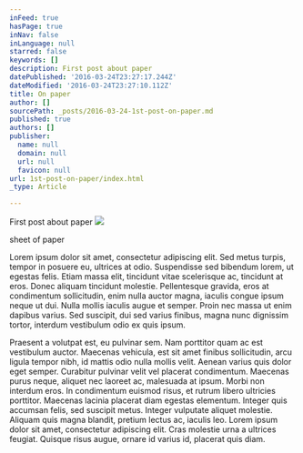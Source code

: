 ```yaml
---
inFeed: true
hasPage: true
inNav: false
inLanguage: null
starred: false
keywords: []
description: First post about paper
datePublished: '2016-03-24T23:27:17.244Z'
dateModified: '2016-03-24T23:27:10.112Z'
title: On paper
author: []
sourcePath: _posts/2016-03-24-1st-post-on-paper.md
published: true
authors: []
publisher:
  name: null
  domain: null
  url: null
  favicon: null
url: 1st-post-on-paper/index.html
_type: Article

---
```

First post about paper
![](https://the-grid-user-content.s3-us-west-2.amazonaws.com/a5693df9-a6a1-4064-957a-1bffba70d422.jpg)

sheet of paper

Lorem ipsum dolor sit amet, consectetur adipiscing elit. Sed metus turpis, tempor in posuere eu, ultrices at odio. Suspendisse sed bibendum lorem, ut egestas felis. Etiam massa elit, tincidunt vitae scelerisque ac, tincidunt at eros. Donec aliquam tincidunt molestie. Pellentesque gravida, eros at condimentum sollicitudin, enim nulla auctor magna, iaculis congue ipsum neque ut dui. Nulla mollis iaculis augue et semper. Proin nec massa ut enim dapibus varius. Sed suscipit, dui sed varius finibus, magna nunc dignissim tortor, interdum vestibulum odio ex quis ipsum.

Praesent a volutpat est, eu pulvinar sem. Nam porttitor quam ac est vestibulum auctor. Maecenas vehicula, est sit amet finibus sollicitudin, arcu ligula tempor nibh, id mattis odio nulla mollis velit. Aenean varius quis dolor eget semper. Curabitur pulvinar velit vel placerat condimentum. Maecenas purus neque, aliquet nec laoreet ac, malesuada at ipsum. Morbi non interdum eros. In condimentum euismod risus, et rutrum libero ultricies porttitor. Maecenas lacinia placerat diam egestas elementum. Integer quis accumsan felis, sed suscipit metus. Integer vulputate aliquet molestie. Aliquam quis magna blandit, pretium lectus ac, iaculis leo. Lorem ipsum dolor sit amet, consectetur adipiscing elit. Cras molestie urna a ultrices feugiat. Quisque risus augue, ornare id varius id, placerat quis diam.